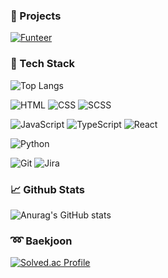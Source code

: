 ### :rocket: Projects

[![Funteer](https://github-readme-stats.vercel.app/api/pin/?username=becoding96&repo=funteer)](https://github.com/becoding96/funteer)

### :iphone: Tech Stack

![Top Langs](https://github-readme-stats.vercel.app/api/top-langs/?username=becoding96&layout=compact&hide=java)

![HTML](https://img.shields.io/badge/HTML-E34F26.svg?&style=for-the-badge&logo=HTML5&logoColor=white) ![CSS](https://img.shields.io/badge/CSS-1572B6.svg?&style=for-the-badge&logo=CSS3&logoColor=white) ![SCSS](https://img.shields.io/badge/SCSS-CC6699.svg?&style=for-the-badge&logo=SASS&logoColor=white)

![JavaScript](https://img.shields.io/badge/JavaScript-FF9B26.svg?&style=for-the-badge&logo=JavaScript&logoColor=white) ![TypeScript](https://img.shields.io/badge/TypeScript-646BFF.svg?&style=for-the-badge&logo=TypeScript&logoColor=white) ![React](https://img.shields.io/badge/React-59C3FF.svg?&style=for-the-badge&logo=React&logoColor=white)

![Python](https://img.shields.io/badge/Python-396386.svg?&style=for-the-badge&logo=Python&logoColor=white)

![Git](https://img.shields.io/badge/Git-FF7359.svg?&style=for-the-badge&logo=Git&logoColor=white) ![Jira](https://img.shields.io/badge/Jira-0052CC.svg?&style=for-the-badge&logo=Jira&logoColor=white)

### :chart_with_upwards_trend: Github Stats

![Anurag's GitHub stats](https://github-readme-stats.vercel.app/api?username=becoding96&theme=cobalt)

### :loop: Baekjoon

[![Solved.ac Profile](http://mazassumnida.wtf/api/v2/generate_badge?boj=becoding)](https://solved.ac/becoding)
